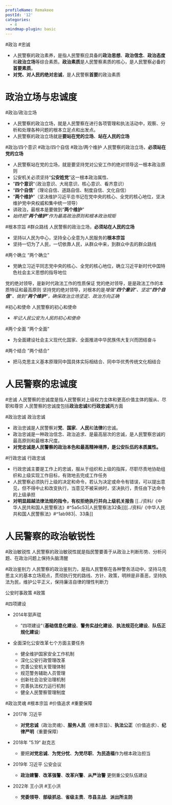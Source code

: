 ```yaml
---
profileName: Remakeee
postId: '12'
categories:
  - 4
>mindmap-plugin: basic
---
```

 #政治 #忠诚 
- 人民警察的政治素养，是指人民警察应具备的**政治思想**、**政治信念**、**政治态度**和**政治立场**等综合素质。**政治素质**是人民警察素质的核心，是人民警察必备的**首要素质**。
- **对党、对人民的绝对忠诚**，是人民警察**首要**的政治素质
# 政治立场与忠诚度
#政治/政治立场
- 人民警察的政治立场，就是人民警察在进行各项管理和执法活动中，观察、分析和处理各种问题的根本立足点和出发点。
- 人民警察的政治立场就是**要站在党的立场**、**站在人民的立场**

 #政治/四个意识 #政治/四个自信 #政治/两个维护
人民警察的政治立场，**必须站在党的立场**    
- 人民警察站在党的立场，就是要坚持党对公安工作的绝对领导这一根本政治原则
- 公安机关必须坚持“**公安姓党**”这一根本政治属性、
- ”**四个意识**“（政治意识、大局意识、核心意识、看齐意识）
- “**四个自信**”（理论自信、道路自信、制度自信、文化自信）
- “**两个维护**”（坚决维护习近平总书记在党中央的核心、全党的核心地位，坚决维护党中央权威和集中统一领导）
- 讲政治，最根本是要做到“**两个维护**”
- *始终把“**两个维护**”作为最高政治原则和根本政治规矩*

 #根本宗旨 #群众路线
人民警察的政治立场，**必须站在人民的立场**
- 坚持以人民为中心，坚持全心全意为人民服务的**根本宗旨**
- 坚持一切为了人民，一切依靠人民，从群众中来，到群众中去的群众路线

 #两个确立 
“两个确立”
- 党确立习近平同志党中央的核心、全党的核心地位，确立习近平新时代中国特色社会主义思想的指导地位

党的绝对领导，是新时代政法工作的性质保证
党的绝对领导，是是政法工作的本质特征和最高原则
坚持党的绝对领导，对根本的是*增强“**四个意识**”、坚定“**四个自信**”、做到“**两个维护**”，确保政治立场坚定、政治方向正确*

#初心和使命
人民警察的初心和使命 
- *牢记人民公安为人民的初心和使命*  

 #两个全面
“两个全面”
- 为全面建设社会主义现代化国家、全面推进中华民族伟大复兴而团结奋斗

 #两个结合
”两个结合“
- 把马克思主义基本原理同中国具体实际相结合、同中华优秀传统文化相结合

# 人民警察的忠诚度
#忠诚
人民警察的忠诚度是指人民警察对上级权力主体和更高价值主体的服从、尽职和尊崇
人民警察的忠诚度包括**政治忠诚**和**行政忠诚**两方面

#政治忠诚
政治忠诚
- 政治忠诚是人民警察对**党**、**国家**、**人民**和**法律**的忠诚。
- 政治忠诚是一种政治信念、政治追求、是最高层次的忠诚，是人民警察忠诚的最高原则和最根本尺度。
- **对党忠诚是人民警察的政治本色和最高精神境界，是公安队伍的本质属性。**

#行政忠诚
行政忠诚
- 行政忠诚主要是工作上的忠诚，服从于组织和上级的指挥，尽职尽责地协助组织和上级实现工作目标，有效地去完成工作任务
- 人民警察必须执行上级的决定和命令，若认为决定或命令有错误，可以提出意见，但不得中止和改变执行，当意见不被采纳时，坚决执行，责任由下达命令的上级承担
- **对明显超越法律法规的指令，有权拒绝执行并向上级机关报告** [[../资料/《中华人民共和国人民警察法》#^5a5c53|人民警察法32条]][[../资料/《中华人民共和国人民警察法》#^1ab983|、33条]]

# 人民警察的政治敏锐性
#政治敏锐性
人民警察的政治敏锐性就是指民警要善于从政治上判断形势、分析问题、在政治问题上保持头脑清醒

#政治鉴别力
人民警察的政治鉴别力，是指人民警察在各种警务活动中，坚持马克思主义的基本立场观点，贯彻执行党的路线、方针、政策，明辨是非善恶，坚持执法为民，维护公平正义，保持廉洁自律的理性判断力

公安时事政策
#政策

#四项建设
- 2014年郭声琨
	- ”四项建设“（**基础信息化建设**、**警务实战化建设**、**执法规范化建设**、**队伍正规化建设**）

- 全面深化公安改革七个方面主要任务  
	- 健全维护国家安全工作机制
	- 深化公安行政管理改革
	- 完善公安机关管理体制
	- 规范警务辅助人员管理
	- 创新社会治安治理机制
	- 完善执法权力运行机制
	- 健全人民警察管理制度

#政治灵魂 #根本宗旨 #价值追求 #重要保障
- 2017年 习近平
	- **对党忠诚**（政治灵魂）、**服务人民**（根本宗旨）、**执法公正**（价值追求）、**纪律严明**（重要保障）

- 2018年 ”5.19“ 赵克志 
	- 要把**对党忠诚**、**为党分忧**、**为党尽职**、**为民造福**作为根本政治担当

- 2019年 习近平 公安会议
	- **政治建警**、**改革强警**、**改革兴警**、**从严治警** 更侧重公安队伍建设

- 2022年 王小洪  #王小洪
	- **党委领导**、**部级抓总**、**省级主责**、**市县主战**、**派出所主防**
